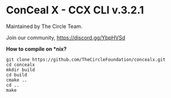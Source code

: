 
# ConCeal X - CCX CLI v.3.2.1

Maintained by The Circle Team.

Join our community, https://discord.gg/YbpHVSd

<b>How to compile on *nix?</b>

```
git clone https://github.com/TheCircleFoundation/concealx.git
cd concealx
mkdir build
cd build
cmake ..
cd ..
make
```
